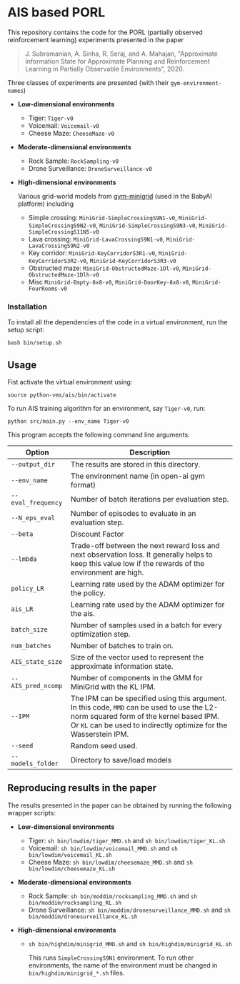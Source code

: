 
# AIS based PORL
This repository contains the code for the PORL (partially observed reinforcement learning) experiments presented in the paper
> J. Subramanian, A. Sinha, R. Seraj, and A. Mahajan, "Approximate Information State for Approximate Planning and Reinforcement Learning in Partially Observable Environments", 2020. 

Three classes of experiments are presented (with their `gym-environment-names`)
* **Low-dimensional environments**
  - Tiger: `Tiger-v0`
  - Voicemail: `Voicemail-v0`
  - Cheese Maze: `CheeseMaze-v0`
 * **Moderate-dimensional environments**
   - Rock Sample: `RockSampling-v0`
   - Drone Surveillance: `DroneSurveillance-v0`
 * **High-dimensional environments**

    Various grid-world models from [gym-minigrid](https://github.com/maximecb/gym-minigrid) (used in the BabyAI platform) including
    - Simple crossing: `MiniGrid-SimpleCrossingS9N1-v0`, `MiniGrid-SimpleCrossingS9N2-v0`, `MiniGrid-SimpleCrossingS9N3-v0`, `MiniGrid-SimpleCrossingS11N5-v0`
    - Lava crossing: `MiniGrid-LavaCrossingS9N1-v0`, `MiniGrid-LavaCrossingS9N2-v0`
    - Key corridor: `MiniGrid-KeyCorridorS3R1-v0`, `MiniGrid-KeyCorridorS3R2-v0`, `MiniGrid-KeyCorridorS3R3-v0`
    - Obstructed maze: `MiniGrid-ObstructedMaze-1Dl-v0`, `MiniGrid-ObstructedMaze-1Dlh-v0`
    - Misc `MiniGrid-Empty-8x8-v0`, `MiniGrid-DoorKey-8x8-v0`, `MiniGrid-FourRooms-v0`


### Installation

To install all the dependencies of the code in a virtual environment, run the setup
script: 

    bash bin/setup.sh

## Usage

Fist activate the virtual environment using:

    source python-vms/ais/bin/activate

To run AIS training algorithm for an environment, say `Tiger-v0`, run:

    python src/main.py --env_name Tiger-v0 

This program accepts the following command line arguments:

| Option          | Description |
| --------------- | ----------- |
| `--output_dir` | The results are stored in this directory. |
| `--env_name` | The environment name (in open-ai gym format) |
| `--eval_frequency` | Number of batch iterations per evaluation step. |
| `--N_eps_eval` | Number of episodes to evaluate in an evaluation step. |
| `--beta` | Discount Factor |
| `--lmbda` |  Trade-off between the next reward loss and next observation loss. It generally helps to keep this value low if the rewards of the environment are high. |
| `policy_LR` |  Learning rate used by the ADAM optimizer for the policy. |
| `ais_LR` | Learning rate used by the ADAM optimizer for the ais. |
| `batch_size` | Number of samples used in a batch for every optimization step. |
| `num_batches` |  Number of batches to train on. |
| `AIS_state_size` | Size of the vector used to represent the approximate information state. |
| `--AIS_pred_ncomp` | Number of components in the GMM for MiniGrid with the KL IPM. |
| `--IPM` |  The IPM can be specified using this argument. In this code, `MMD` can be used to use the L2-norm squared form of the kernel based IPM. Or `KL` can be used to indirectly optimize for the Wasserstein IPM. |
| `--seed` | Random seed used. |
| `--models_folder` |  Directory to save/load models |

## Reproducing results in the paper

The results presented in the paper can be obtained by running the following
wrapper scripts:

* **Low-dimensional environments**
  - Tiger: `sh bin/lowdim/tiger_MMD.sh` and `sh bin/lowdim/tiger_KL.sh`
  - Voicemail: `sh bin/lowdim/voicemail_MMD.sh` and `sh bin/lowdim/voicemail_KL.sh`
  - Cheese Maze: `sh bin/lowdim/cheesemaze_MMD.sh` and `sh bin/lowdim/cheesemaze_KL.sh`
* **Moderate-dimensional environments**
  - Rock Sample: `sh bin/moddim/rocksampling_MMD.sh` and `sh bin/moddim/rocksampling_KL.sh`
  - Drone Surveillance: `sh bin/moddim/dronesurveillance_MMD.sh` and `sh bin/moddim/dronesurveillance_KL.sh`

* **High-dimensional environments**
  - `sh bin/highdim/minigrid_MMD.sh` and `sh bin/highdim/minigrid_KL.sh`

      This runs `SimpleCrossingS9N1` environment. To run other environments,
      the name of the environment must be changed in
      `bin/highdim/minigrid_*.sh` files.


